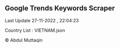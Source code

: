 

## Google Trends Keywords Scraper 
 
Last Update 27-11-2022 , 22:04:23

Country List :
VIETNAM.json



© Abdul Muttaqin 
